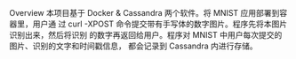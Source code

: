 Overview
  本项目基于 Docker & Cassandra 两个软件。将 MNIST 应用部署到容器里，用户通 过 curl -XPOST 命令提交带有手写体的数字图片。程序先将本图片识别出来，然后将识别 的数字再返回给用户。程序对 MNIST 中用户每次提交的图片、识别的文字和时间戳信息， 都会记录到 Cassandra 内进行存储。
